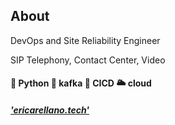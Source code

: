 ## About


DevOps and Site Reliability Engineer

SIP Telephony, Contact Center, Video


####  :snake:  Python :bug: kafka :burrito: CICD 🌥️ cloud 
 
 
##### ['ericarellano.tech'](http://ericarellano.tech)

